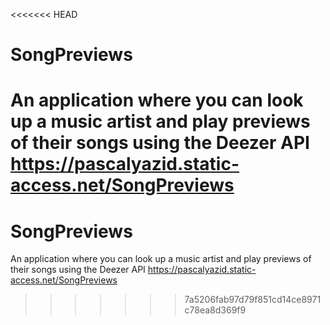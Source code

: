 <<<<<<< HEAD
# SongPreviews
An application where you can look up a music artist and play previews of their songs using the Deezer API
https://pascalyazid.static-access.net/SongPreviews
=======
# SongPreviews
An application where you can look up a music artist and play previews of their songs using the Deezer API
https://pascalyazid.static-access.net/SongPreviews
>>>>>>> 7a5206fab97d79f851cd14ce8971c78ea8d369f9
